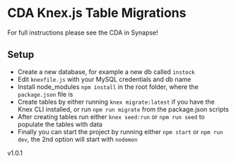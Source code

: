 # CDA Knex.js Table Migrations

For full instructions please see the CDA in Synapse!

## Setup

- Create a new database, for example a new db called `instock`
- Edit `knexfile.js` with your MySQL credentials and db name
- Install node_modules `npm install` in the root folder, where the `package.json` file is
- Create tables by either running `knex migrate:latest` if you have the Knex CLI installed, or run `npm run migrate` from the package.json scripts
- After creating tables run either `knex seed:run` or `npm run seed` to populate the tables with data
- Finally you can start the project by running either `npm start` or `npm run dev`, the 2nd option will start with `nodemon`

v1.0.1
